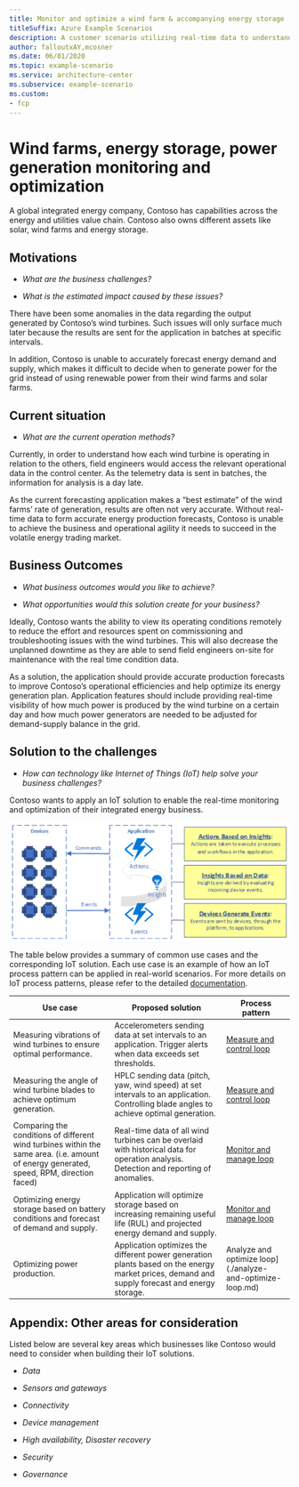 ```yaml
---
title: Monitor and optimize a wind farm & accompanying energy storage
titleSuffix: Azure Example Scenarios
description: A customer scenario utilizing real-time data to understand whether or not to generate power for the grid fromg a wind farm.
author: falloutxAY,mcosner
ms.date: 06/01/2020
ms.topic: example-scenario
ms.service: architecture-center
ms.subservice: example-scenario
ms.custom:
- fcp
---
```


# Wind farms, energy storage, power generation monitoring and optimization

A global integrated energy company, Contoso has capabilities across the energy and utilities value chain. Contoso also owns different assets like solar, wind farms and energy storage. 

## Motivations

-   *What are the business challenges?*

-   *What is the estimated impact caused by these issues?*

There have been some anomalies in the data regarding the output generated by Contoso’s wind turbines. Such issues will only surface much later because the results are sent for the application in batches at specific intervals.

In addition, Contoso is unable to accurately forecast energy demand and supply, which makes it difficult to decide when to generate power for the grid instead of using renewable power from their wind farms and solar farms. 


## Current situation

-   *What are the current operation methods?*

Currently, in order to understand how each wind turbine is operating in relation to the others, field engineers would access the relevant operational data in the control center. As the telemetry data is sent in batches, the information for analysis is a day late.

As the current forecasting application makes a “best estimate” of the wind farms’ rate of generation, results are often not very accurate. Without real-time data to form accurate energy production forecasts, Contoso is unable to achieve the business and operational agility it needs to succeed in the volatile energy trading market.


## Business Outcomes

-   *What business outcomes would you like to achieve?*

-   *What opportunities would this solution create for your business?*

Ideally, Contoso wants the ability to view its operating conditions remotely to reduce the effort and resources spent on commissioning and troubleshooting issues with the wind turbines. This will also decrease the unplanned downtime as they are able to send field engineers on-site for maintenance with the real time condition data. 

As a solution, the application should provide accurate production forecasts to improve Contoso’s operational efficiencies and help optimize its energy generation plan. Application features should include providing real-time visibility of how much power is produced by the wind turbine on a certain day and how much power generators are needed to be adjusted for demand-supply balance in the grid.


## Solution to the challenges

-   *How can technology like Internet of Things (IoT) help solve your business challenges?*

Contoso wants to apply an IoT solution to enable the real-time monitoring and optimization of their integrated energy business. 

![A diagram illustrating the relationship between devices, insights, and events in an IoT solution.](media/devices-events-insights.png)

The table below provides a summary of common use cases and the corresponding IoT solution. Each use case is an example of how an IoT process pattern can be applied in real-world scenarios. For more details on IoT process patterns, please refer to the detailed [documentation](./measure-and-control-loop.md).

Use case | Proposed solution | Process pattern
--- | --- | ---
Measuring vibrations of wind turbines to ensure optimal performance. | Accelerometers sending data at set intervals to an application. Trigger alerts when data exceeds set thresholds. | [Measure and control loop](./measure-and-control-loop.md)
Measuring the angle of wind turbine blades to achieve optimum generation. | HPLC sending data (pitch, yaw, wind speed) at set intervals to an application. Controlling blade angles to achieve optimal generation.  | [Measure and control loop](./measure-and-control-loop.md)
Comparing the conditions of different wind turbines within the same area. (i.e. amount of energy generated, speed, RPM, direction faced) | Real-time data of all wind turbines can be overlaid with historical data for operation analysis. Detection and reporting of anomalies. | [Monitor and manage loop](./monitor-and-manage-loop.md)
Optimizing energy storage based on battery conditions and forecast of demand and supply. | Application will optimize storage based on increasing remaining useful life (RUL) and projected energy demand and supply. | [Monitor and manage loop](./monitor-and-manage-loop.md)
Optimizing power production. | Application optimizes the different power generation plants based on the energy market prices, demand and supply forecast and energy storage. | Analyze and optimize loop](./analyze-and-optimize-loop.md)


## Appendix: Other areas for consideration

Listed below are several key areas which businesses like Contoso would need to consider when building their IoT solutions.
-   *Data*

-   *Sensors and gateways*

-   *Connectivity*

-   *Device management*

-   *High availability, Disaster recovery*

-   *Security*

-   *Governance* 
